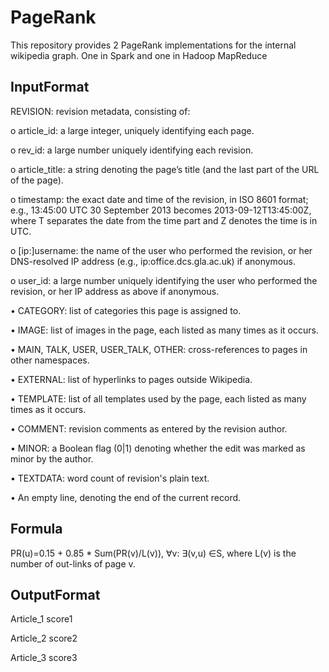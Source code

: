 # PageRank

This repository provides 2 PageRank implementations for the internal wikipedia graph. One in Spark and one in Hadoop MapReduce

## InputFormat

REVISION: revision metadata, consisting of:

o article_id: a large integer, uniquely identifying each page.  

o rev_id: a large number uniquely identifying each revision.  

o article_title: a string denoting the page’s title (and the last part of the URL of the
page).

o timestamp: the exact date and time of the revision, in ISO 8601 format; e.g., 13:45:00
UTC 30 September 2013 becomes 2013-09-12T13:45:00Z, where T separates the
date from the time part and Z denotes the time is in UTC.  

o [ip:]username: the name of the user who performed the revision, or her DNS-resolved
IP address (e.g., ip:office.dcs.gla.ac.uk) if anonymous.  

o user_id: a large number uniquely identifying the user who performed the revision, or
her IP address as above if anonymous.  

• CATEGORY: list of categories this page is assigned to.  

• IMAGE: list of images in the page, each listed as many times as it occurs.  

• MAIN, TALK, USER, USER_TALK, OTHER: cross-references to pages in other namespaces.  

• EXTERNAL: list of hyperlinks to pages outside Wikipedia.  

• TEMPLATE: list of all templates used by the page, each listed as many times as it occurs.  

• COMMENT: revision comments as entered by the revision author.  

• MINOR: a Boolean flag (0|1) denoting whether the edit was marked as minor by the author.  

• TEXTDATA: word count of revision's plain text.  

• An empty line, denoting the end of the current record.     



## Formula
PR(u)=0.15 + 0.85 * Sum(PR(v)/L(v)), ∀v: ∃(v,u) ∈S, where L(v) is the number of out-links of page v.

## OutputFormat
 Article_1 score1
 
 Article_2 score2
 
 Article_3 score3
